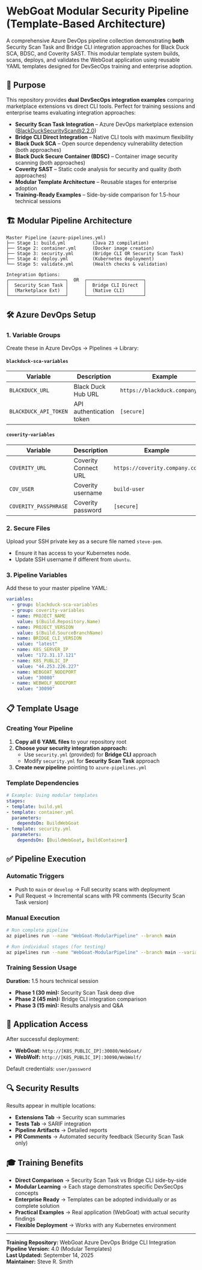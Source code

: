 # WebGoat Modular Security Pipeline (Template-Based Architecture)

A comprehensive Azure DevOps pipeline collection demonstrating **both** Security Scan Task and Bridge CLI integration approaches for Black Duck SCA, BDSC, and Coverity SAST. This modular template system builds, scans, deploys, and validates the WebGoat application using reusable YAML templates designed for DevSecOps training and enterprise adoption.

## 🎯 Purpose
This repository provides **dual DevSecOps integration examples** comparing marketplace extensions vs direct CLI tools. Perfect for training sessions and enterprise teams evaluating integration approaches:

- **Security Scan Task Integration** – Azure DevOps marketplace extension (BlackDuckSecurityScan@2.2.0)
- **Bridge CLI Direct Integration** – Native CLI tools with maximum flexibility
- **Black Duck SCA** – Open source dependency vulnerability detection (both approaches)
- **Black Duck Secure Container (BDSC)** – Container image security scanning (both approaches)
- **Coverity SAST** – Static code analysis for security and quality (both approaches)
- **Modular Template Architecture** – Reusable stages for enterprise adoption
- **Training-Ready Examples** – Side-by-side comparison for 1.5-hour technical sessions

## 🏗 Modular Pipeline Architecture
```
Master Pipeline (azure-pipelines.yml)
├── Stage 1: build.yml          (Java 23 compilation)
├── Stage 2: container.yml      (Docker image creation)
├── Stage 3: security.yml       (Bridge CLI OR Security Scan Task)
├── Stage 4: deploy.yml         (Kubernetes deployment)
└── Stage 5: validate.yml       (Health checks & validation)

Integration Options:
┌─────────────────────┐  OR  ┌─────────────────────┐
│  Security Scan Task │      │  Bridge CLI Direct  │
│  (Marketplace Ext)  │      │  (Native CLI)       │
└─────────────────────┘      └─────────────────────┘
```

## 🛠 Azure DevOps Setup
### 1. Variable Groups
Create these in Azure DevOps → Pipelines → Library:

#### `blackduck-sca-variables`
| Variable              | Description              | Example                          |
|----------------------|--------------------------|----------------------------------|
| `BLACKDUCK_URL`      | Black Duck Hub URL       | `https://blackduck.company.com`  |
| `BLACKDUCK_API_TOKEN`| API authentication token | `[secure]`                        |

#### `coverity-variables`
| Variable              | Description              | Example                          |
|----------------------|--------------------------|----------------------------------|
| `COVERITY_URL`       | Coverity Connect URL     | `https://coverity.company.com`   |
| `COV_USER`           | Coverity username        | `build-user`                     |
| `COVERITY_PASSPHRASE`| Coverity password        | `[secure]`                        |

### 2. Secure Files
Upload your SSH private key as a secure file named `steve-pem`.
- Ensure it has access to your Kubernetes node.
- Update SSH username if different from `ubuntu`.

### 3. Pipeline Variables
Add these to your master pipeline YAML:
```yaml
variables:
  - group: blackduck-sca-variables
  - group: coverity-variables
  - name: PROJECT_NAME
    value: $(Build.Repository.Name)
  - name: PROJECT_VERSION
    value: $(Build.SourceBranchName)
  - name: BRIDGE_CLI_VERSION
    value: "latest"
  - name: K8S_SERVER_IP
    value: "172.31.17.121"
  - name: K8S_PUBLIC_IP
    value: "44.253.226.227"
  - name: WEBGOAT_NODEPORT
    value: "30080"
  - name: WEBWOLF_NODEPORT
    value: "30090"
```

## 📋 Template Usage
### Creating Your Pipeline
1. **Copy all 6 YAML files** to your repository root
2. **Choose your security integration approach:**
   - Use `security.yml` (provided) for **Bridge CLI** approach
   - Modify `security.yml` for **Security Scan Task** approach
3. **Create new pipeline** pointing to `azure-pipelines.yml`

### Template Dependencies
```yaml
# Example: Using modular templates
stages:
- template: build.yml
- template: container.yml
  parameters:
    dependsOn: BuildWebGoat
- template: security.yml
  parameters:
    dependsOn: [BuildWebGoat, BuildContainer]
```

## ✅ Pipeline Execution
### Automatic Triggers
- Push to `main` or `develop` → Full security scans with deployment
- Pull Request → Incremental scans with PR comments (Security Scan Task version)

### Manual Execution
```bash
# Run complete pipeline
az pipelines run --name "WebGoat-ModularPipeline" --branch main

# Run individual stages (for testing)
az pipelines run --name "WebGoat-ModularPipeline" --branch main --variables stage=build
```

### Training Session Usage
**Duration:** 1.5 hours technical session
- **Phase 1 (30 min):** Security Scan Task deep dive
- **Phase 2 (45 min):** Bridge CLI integration comparison
- **Phase 3 (15 min):** Results analysis and Q&A

## 🔗 Application Access
After successful deployment:
- **WebGoat:** `http://[K8S_PUBLIC_IP]:30080/WebGoat/`
- **WebWolf:** `http://[K8S_PUBLIC_IP]:30090/WebWolf/`

Default credentials: `user/password`

## 🔍 Security Results
Results appear in multiple locations:
- **Extensions Tab** → Security scan summaries
- **Tests Tab** → SARIF integration
- **Pipeline Artifacts** → Detailed reports
- **PR Comments** → Automated security feedback (Security Scan Task only)

## 🎓 Training Benefits
- **Direct Comparison** → Security Scan Task vs Bridge CLI side-by-side
- **Modular Learning** → Each stage demonstrates specific DevSecOps concepts
- **Enterprise Ready** → Templates can be adopted individually or as complete solution
- **Practical Examples** → Real application (WebGoat) with actual security findings
- **Flexible Deployment** → Works with any Kubernetes environment

---
**Training Repository:** WebGoat Azure DevOps Bridge CLI Integration  
**Pipeline Version:** 4.0 (Modular Templates)  
**Last Updated:** September 14, 2025  
**Maintainer:** Steve R. Smith
